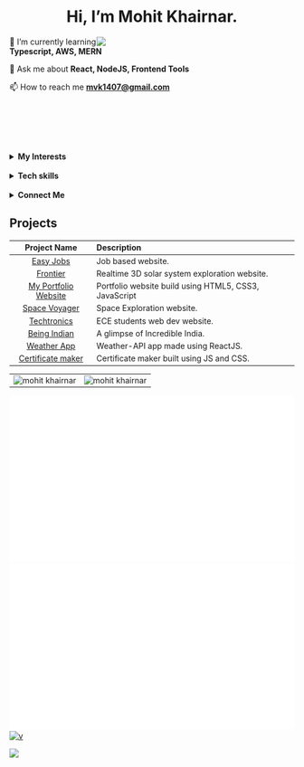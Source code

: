 
<div class="hero">
 
 <h1 align="center"> Hi, I’m Mohit Khairnar.</h1>
<img src="https://media3.giphy.com/media/qgQUggAC3Pfv687qPC/giphy.gif" width="350px" align="right" />

🌱 I’m currently learning **Typescript, AWS, MERN**

💬 Ask me about **React, NodeJS, Frontend Tools**

📫 How to reach me **mvk1407@gmail.com**

</div>


<div class="container" style="margin-top: 100px">
<details>
<summary style="font-weight: bold"> My Interests</summary>
<ul>
  <li style="font-weight: bold">Front-end development<img src="https://cdn4.iconfinder.com/data/icons/technology-83/1000/app_frontend_end_front_front-end_front_end_development-512.png" width="5%"></li>
    <li style="font-weight: bold">Back-end development <img src="https://cdn3.iconfinder.com/data/icons/seo-and-web-outline-28/64/seo-and-web-outline-28-20-512.png" width="5%"></li>
    <li style="font-weight: bold">Cloud Computing <img src="https://cdn-icons-png.flaticon.com/512/179/179698.png" width="5%"></li>
    </ul>

</details>
<br>

<details>
 <summary style="font-weight: bold">Tech skills</summary>

 <p align="center"> 
<img alt="C" src="https://img.shields.io/badge/c-%2300599C.svg?&style=for-the-badge&logo=c&logoColor=white" />
<img alt="C++" src="https://img.shields.io/badge/c++-%2300599C.svg?&style=for-the-badge&logo=c%2B%2B&ogoColor=white" />
 <img alt="Java" src="https://img.shields.io/badge/java-%23ED8B00.svg?&style=for-the-badge&logo=java&logoColor=white" />
<img alt="HTML5" src="https://img.shields.io/badge/html5-%23E34F26.svg?&style=for-the-badge&logo=html5&logoColor=white" />
 <img alt="CSS3" src="https://img.shields.io/badge/css3-%231572B6.svg?&style=for-the-badge&logo=css3&logoColor=white" />
 <img alt="JavaScript" src="https://img.shields.io/badge/javascript-%23323330.svg?&style=for-the-badge&logo=javascript&logoColor=%23F7DF1E" />
<img alt="MySQL" src="https://img.shields.io/badge/MySQL-00000F?style=for-the-badge&logo=mysql&logoColor=white" />
 <img alt="NodeJs" src="https://img.shields.io/badge/Node.js-339933?style=for-the-badge&logo=nodedotjs&logoColor=white" />
    <img alt="npm" src="https://img.shields.io/badge/npm-CB3837?style=for-the-badge&logo=npm&logoColor=white" />
    <img alt="ReactJs" src="https://img.shields.io/badge/React-20232A?style=for-the-badge&logo=react&logoColor=61DAFB" />
    <img alt="Git" src="https://img.shields.io/badge/Git-F05032?style=for-the-badge&logo=git&logoColor=white" />
    <img alt="VS Code" src="https://img.shields.io/badge/Visual_Studio_Code-0078D4?style=for-the-badge&logo=visual%20studio%20code&logoColor=white" />
    
</p>
</details>
</div>

<br>


<details>
<summary style="font-weight: bold">Connect Me </summary>
<p align="center">
 <a href="https://mvk1407@gmail.com"><img alt="gmail" src="https://img.shields.io/badge/Gmail-D14836?style=for-the-badge&logo=gmail&logoColor=white"/> 
 <a href="https://www.linkedin.com/in/mohit-k-74199a137"><img alt="lkdn" src="https://img.shields.io/badge/LinkedIn-0077B5?style=for-the-badge&logo=linkedin&logoColor=white"/>
<a href="https://twitter.com/MohitKhairnar12"><img alt="twitter" src="https://img.shields.io/badge/Twitter-1DA1F2?style=for-the-badge&logo=twitter&logoColor=white"/> </a>
</p>
</details>

<p align="center">

 <h2>Projects</h2>

|                           Project Name                           | Description                                           |
| :--------------------------------------------------------------: | :---------------------------------------------------- |
|          [Easy Jobs](https://easy-jobs-now.herokuapp.com/)          | Job based website.         |
|          [Frontier](https://cosmofrontier.netlify.app/)          | Realtime 3D solar system exploration website.         |
|        [My Portfolio Website](https://mohittk.github.io/)        | Portfolio website build using HTML5, CSS3, JavaScript |
|        [Space Voyager](https://space-voyager.netlify.app)        | Space Exploration website.                            |
|         [Techtronics](https://techtronics1.netlify.app)          | ECE students web dev website.                         |
|         [Being Indian](https://being-indian.netlify.app)         | A glimpse of Incredible India.                        |
|   [Weather App](https://mohittk.github.io/React-Weather-App/)    | Weather-API app made using ReactJS.                   |
| [Certificate maker](https://neos-certificate-maker.netlify.app/) | Certificate maker built using JS and CSS.             |

</p>

<table align="center">
  <tr>
   
<td><img src="https://github-readme-stats.vercel.app/api?username=mohittk&theme=blue-green&show_icons=true" alt="mohit khairnar" />
</td>
<td><img src="https://github-readme-streak-stats.herokuapp.com/?user=mohittk&theme=dark" alt="mohit khairnar" />
</td>
   
</table>
<a href="https://github.com/jstrieb/github-stats">

![](https://github.com/mohittk/readme-trial/blob/master/generated/overview.svg)
![](https://github.com/mohittk/readme-trial/blob/master/generated/languages.svg)
 ![v](https://github-readme-stats.vercel.app/api/wakatime?username=mohittk&layout=compact&theme=radical)

</a>

<a href="https://git.io/mohittk"><img src="https://activity-graph.herokuapp.com/graph?username=mohittk&theme=nord" /></a>
